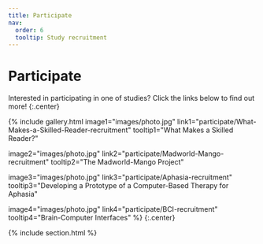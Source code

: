 ```yaml
---
title: Participate
nav:
  order: 6
  tooltip: Study recruitment 
---
```


# <i class="fas fa-users"></i>Participate

Interested in participating in one of studies? Click the links below to find out more!
{:.center}

{%
  include gallery.html
  image1="images/photo.jpg"
  link1="participate/What-Makes-a-Skilled-Reader-recruitment"
  tooltip1="What Makes a Skilled Reader?"

  image2="images/photo.jpg"
  link2="participate/Madworld-Mango-recruitment"
  tooltip2="The Madworld-Mango Project"

  image3="images/photo.jpg"
  link3="participate/Aphasia-recruitment"
  tooltip3="Developing a Prototype of a Computer-Based Therapy for Aphasia"

  image4="images/photo.jpg"
  link4="participate/BCI-recruitment"
  tooltip4="Brain-Computer Interfaces"
%}
{:.center}

{% include section.html %}